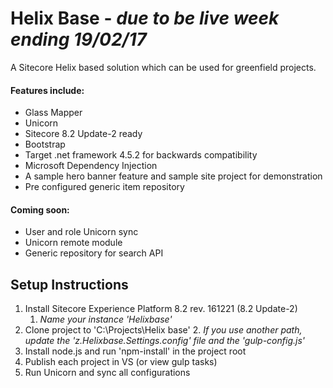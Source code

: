 # Helix Base - _due to be live week ending 19/02/17_
A Sitecore Helix based solution which can be used for greenfield projects.

#### Features include:

* Glass Mapper
* Unicorn
* Sitecore 8.2 Update-2 ready
* Bootstrap
* Target .net framework 4.5.2 for backwards compatibility
* Microsoft Dependency Injection
* A sample hero banner feature and sample site project for demonstration
* Pre configured generic item repository

#### Coming soon:

* User and role Unicorn sync
* Unicorn remote module
* Generic repository for search API

## Setup Instructions
1. Install Sitecore Experience Platform 8.2 rev. 161221 (8.2 Update-2) 
	1. _Name your instance 'Helixbase'_
2. Clone project to 'C:\Projects\Helix base'
	2. _If you use another path, update the 'z.Helixbase.Settings.config' file and the 'gulp-config.js'_
3. Install node.js and run 'npm-install' in the project root
4. Publish each project in VS (or view gulp tasks)
5. Run Unicorn and sync all configurations
